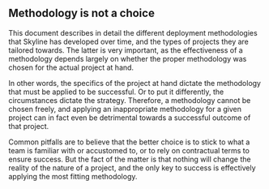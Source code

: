 ## Methodology is not a choice

This document describes in detail the different deployment methodologies that Skyline has developed over time, and the types of projects they are tailored towards. The latter is very important, as the effectiveness of a methodology depends largely on whether the proper methodology was chosen for the actual project at hand.

In other words, the specifics of the project at hand dictate the methodology that must be applied to be successful. Or to put it differently, the circumstances dictate the strategy. Therefore, a methodology cannot be chosen freely, and applying an inappropriate methodology for a given project can in fact even be detrimental towards a successful outcome of that project.

Common pitfalls are to believe that the better choice is to stick to what a team is familiar with or accustomed to, or to rely on contractual terms to ensure success. But the fact of the matter is that nothing will change the reality of the nature of a project, and the only key to success is effectively applying the most fitting methodology.
